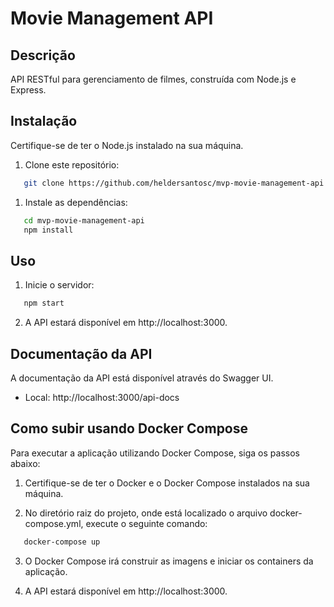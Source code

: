 # Movie Management API

## Descrição
API RESTful para gerenciamento de filmes, construída com Node.js e Express.

## Instalação
Certifique-se de ter o Node.js instalado na sua máquina.

1. Clone este repositório:
```bash
   git clone https://github.com/heldersantosc/mvp-movie-management-api.git
```

1. Instale as dependências:
```bash
   cd mvp-movie-management-api
   npm install
```


## Uso

1. Inicie o servidor:
```bash
   npm start
```

2. A API estará disponível em http://localhost:3000.


## Documentação da API
A documentação da API está disponível através do Swagger UI.

- Local: http://localhost:3000/api-docs


## Como subir usando Docker Compose
Para executar a aplicação utilizando Docker Compose, siga os passos abaixo:

1. Certifique-se de ter o Docker e o Docker Compose instalados na sua máquina.

2. No diretório raiz do projeto, onde está localizado o arquivo docker-compose.yml, execute o seguinte comando:
 ```bash
    docker-compose up
```

3. O Docker Compose irá construir as imagens e iniciar os containers da aplicação.

4. A API estará disponível em http://localhost:3000.
